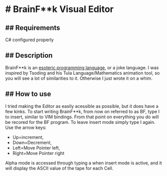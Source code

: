 # # BrainF**k Visual Editor

## ## Requirements
C# configured properly

## ## Description
BrainF**k is an [esoteric programming language](https://en.wikipedia.org/wiki/Esoteric_programming_language), or a joke language. I was inspired by Tsoding and his Tula Language/Mathematics animation tool, so you will see a lot of similarities to it. Otherwise I just wrote it on a whim. 

## ## How to use
I tried making the Editor as easily acessible as possible, but it does have a few kinks.
To start writing BrainF**k, from now on referred to as BF, type I to insert, similar to VIM bindings. From that point on everything you do will be recored for the BF program. To leave insert mode simply type I again. 
Use the arrow keys: 
  - Up=increment, 
  - Down=Decrement, 
  - Left=Move Pointer left, 
  - Right=Move Pointer right

Alpha mode is accessed through typing a when insert mode is active, and it will display the ASCII value of the tape for each Cell.
